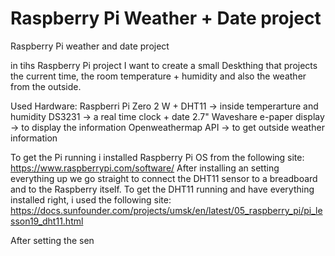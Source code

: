 # Raspberry Pi Weather + Date project
Raspberry Pi weather and date project 

in tihs Raspberry Pi project I want to create a small Deskthing that projects the current time, the room temperature + humidity and also the weather from the outside. 

Used Hardware:
Raspberri Pi Zero 2 W +
DHT11 -> inside temperarture and humidity
DS3231 -> a real time clock + date
2.7" Waveshare e-paper display -> to display the information
Openweathermap API -> to get outside weather information

To get the Pi running i installed Raspberry Pi OS from the following site: https://www.raspberrypi.com/software/
After installing an setting everything up we go straight to connect the DHT11 sensor to a breadboard and to the Raspberry itself.
To get the DHT11 running and have everything installed right, i used the following site: https://docs.sunfounder.com/projects/umsk/en/latest/05_raspberry_pi/pi_lesson19_dht11.html

After setting the sen

